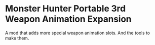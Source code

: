 # Monster Hunter Portable 3rd Weapon Animation Expansion

A mod that adds more special weapon animation slots. And the tools to make them.
